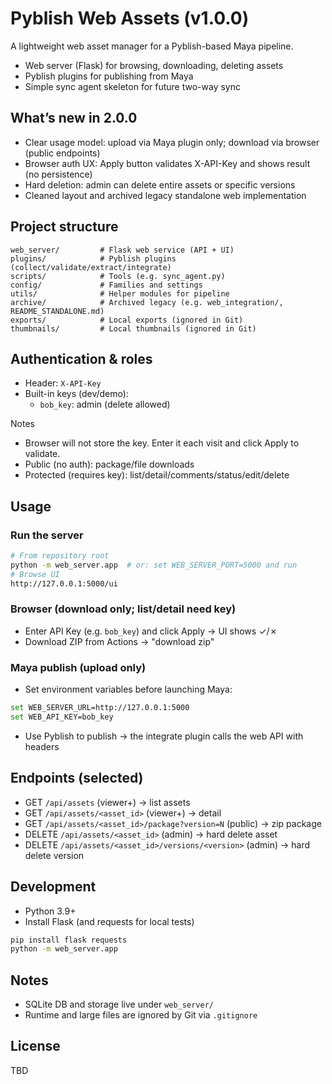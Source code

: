 # Pyblish Web Assets (v1.0.0)

A lightweight web asset manager for a Pyblish-based Maya pipeline.

- Web server (Flask) for browsing, downloading, deleting assets
- Pyblish plugins for publishing from Maya
- Simple sync agent skeleton for future two-way sync

## What’s new in 2.0.0
- Clear usage model: upload via Maya plugin only; download via browser (public endpoints)
- Browser auth UX: Apply button validates X-API-Key and shows result (no persistence)
- Hard deletion: admin can delete entire assets or specific versions
- Cleaned layout and archived legacy standalone web implementation

## Project structure
```
web_server/         # Flask web service (API + UI)
plugins/            # Pyblish plugins (collect/validate/extract/integrate)
scripts/            # Tools (e.g. sync_agent.py)
config/             # Families and settings
utils/              # Helper modules for pipeline
archive/            # Archived legacy (e.g. web_integration/, README_STANDALONE.md)
exports/            # Local exports (ignored in Git)
thumbnails/         # Local thumbnails (ignored in Git)
```

## Authentication & roles
- Header: `X-API-Key`
- Built-in keys (dev/demo):
  - `bob_key`: admin (delete allowed)

Notes
- Browser will not store the key. Enter it each visit and click Apply to validate.
- Public (no auth): package/file downloads
- Protected (requires key): list/detail/comments/status/edit/delete

## Usage
### Run the server
```bash
# From repository root
python -m web_server.app  # or: set WEB_SERVER_PORT=5000 and run
# Browse UI
http://127.0.0.1:5000/ui
```

### Browser (download only; list/detail need key)
- Enter API Key (e.g. `bob_key`) and click Apply → UI shows ✓/✗
- Download ZIP from Actions → "download zip"

### Maya publish (upload only)
- Set environment variables before launching Maya:
```bash
set WEB_SERVER_URL=http://127.0.0.1:5000
set WEB_API_KEY=bob_key
```
- Use Pyblish to publish → the integrate plugin calls the web API with headers

## Endpoints (selected)
- GET `/api/assets` (viewer+) → list assets
- GET `/api/assets/<asset_id>` (viewer+) → detail
- GET `/api/assets/<asset_id>/package?version=N` (public) → zip package
- DELETE `/api/assets/<asset_id>` (admin) → hard delete asset
- DELETE `/api/assets/<asset_id>/versions/<version>` (admin) → hard delete version

## Development
- Python 3.9+
- Install Flask (and requests for local tests)

```bash
pip install flask requests
python -m web_server.app
```

## Notes
- SQLite DB and storage live under `web_server/`
- Runtime and large files are ignored by Git via `.gitignore`

## License
TBD


